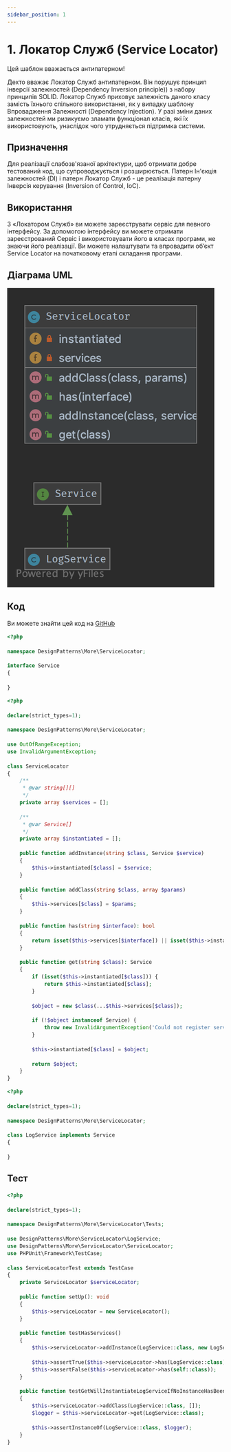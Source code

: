 ```yaml
---
sidebar_position: 1
---
```


# 1. Локатор Служб (Service Locator)

Цей шаблон вважається антипатерном!

Дехто вважає Локатор Служб антипатерном. Він порушує принцип інверсії залежностей 
(Dependency Inversion principle)) з набору принципів SOLID. Локатор Служб приховує залежність даного класу 
замість їхнього спільного використання, як у випадку шаблону Впровадження Залежності (Dependency Injection). 
У разі зміни даних залежностей ми ризикуємо зламати функціонал класів, які їх використовують, унаслідок чого 
утрудняється підтримка системи.

## Призначення

Для реалізації слабозв'язаної архітектури, щоб отримати добре тестований код, що супроводжується і розширюється. 
Патерн Ін'єкція залежностей (DI) і патерн Локатор Служб - це реалізація патерну Інверсія керування 
(Inversion of Control, IoC).

## Використання

З «Локатором Служб» ви можете зареєструвати сервіс для певного інтерфейсу. За допомогою інтерфейсу ви можете 
отримати зареєстрований Сервіс і використовувати його в класах програми, не знаючи його реалізації. 
Ви можете налаштувати та впровадити об’єкт Service Locator на початковому етапі складання програми.

## Діаграма UML

![ UML](./images/service_locator.png)

## Код
Ви можете знайти цей код на [GitHub](https://github.com/PetroOstapuk/DesignPatternsPHP/tree/main/More/ServiceLocator)

```php title="Service.php"
<?php

namespace DesignPatterns\More\ServiceLocator;

interface Service
{

}
```

```php title="ServiceLocator.php"
<?php

declare(strict_types=1);

namespace DesignPatterns\More\ServiceLocator;

use OutOfRangeException;
use InvalidArgumentException;

class ServiceLocator
{
    /**
     * @var string[][]
     */
    private array $services = [];

    /**
     * @var Service[]
     */
    private array $instantiated = [];

    public function addInstance(string $class, Service $service)
    {
        $this->instantiated[$class] = $service;
    }

    public function addClass(string $class, array $params)
    {
        $this->services[$class] = $params;
    }

    public function has(string $interface): bool
    {
        return isset($this->services[$interface]) || isset($this->instantiated[$interface]);
    }

    public function get(string $class): Service
    {
        if (isset($this->instantiated[$class])) {
            return $this->instantiated[$class];
        }

        $object = new $class(...$this->services[$class]);

        if (!$object instanceof Service) {
            throw new InvalidArgumentException('Could not register service: is no instance of Service');
        }

        $this->instantiated[$class] = $object;

        return $object;
    }
}
```

```php title="LogService.php"
<?php

declare(strict_types=1);

namespace DesignPatterns\More\ServiceLocator;

class LogService implements Service
{

}
```

## Тест

```php title="Tests/ServiceLocatorTest.php"
<?php

declare(strict_types=1);

namespace DesignPatterns\More\ServiceLocator\Tests;

use DesignPatterns\More\ServiceLocator\LogService;
use DesignPatterns\More\ServiceLocator\ServiceLocator;
use PHPUnit\Framework\TestCase;

class ServiceLocatorTest extends TestCase
{
    private ServiceLocator $serviceLocator;

    public function setUp(): void
    {
        $this->serviceLocator = new ServiceLocator();
    }

    public function testHasServices()
    {
        $this->serviceLocator->addInstance(LogService::class, new LogService());

        $this->assertTrue($this->serviceLocator->has(LogService::class));
        $this->assertFalse($this->serviceLocator->has(self::class));
    }

    public function testGetWillInstantiateLogServiceIfNoInstanceHasBeenCreatedYet()
    {
        $this->serviceLocator->addClass(LogService::class, []);
        $logger = $this->serviceLocator->get(LogService::class);

        $this->assertInstanceOf(LogService::class, $logger);
    }
}
```